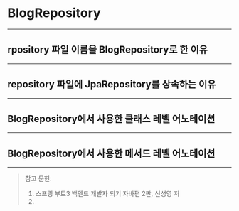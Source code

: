 # BlogRepository

---

## rpository 파일 이름을 BlogRepository로 한 이유


---

## repository 파일에 JpaRepository를 상속하는 이유

---

## BlogRepository에서 사용한 클래스 레벨 어노테이션

---


## BlogRepository에서 사용한 메서드 레벨 어노테이션

---

> 참고 문헌:
> 1. 스프링 부트3 백엔드 개발자 되기 자바편 2판, 신성영 저
> 2.